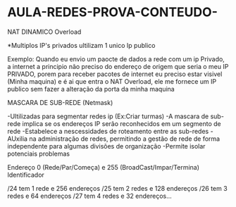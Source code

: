 # AULA-REDES-PROVA-CONTEUDO-

NAT DINAMICO Overload

*Multiplos IP's privados ultilizam 1 unico Ip publico

Exemplo: Quando eu envio um paocte de dados a rede com um ip Privado, a internet a principio não preciso do endereço de origem que seria o meu IP PRIVADO, porem para receber pacotes de internet eu preciso estar visivel (Minha maquina) e é ai que entra o NAT Overload, ele me fornece um IP publico  sem fazer a alteração da porta da minha maquina

MASCARA DE SUB-REDE (Netmask)

-Ultilizadas para segmentar redes ip (Ex:Criar turmas)
-A mascara de sub-rede implica se os endereços IP serão reconhecidos em um segmento de rede 
-Estabelece a nescessidades de roteamento entre as sub-redes
-AUxilia na administração de redes, permitindo a gestão de rede de forma independente para algumas divisões de organização
-Permite isolar potenciais problemas 

Endereço 0 (Rede/Par/Começa) e 255 (BroadCast/Impar/Termina) Identificador

/24 tem 1 rede e 256 endereços 
/25 tem 2 redes e 128 endereços 
/26 tem 3 redes e 64 endereços
/27 tem 4 redes e 32 endereços...


